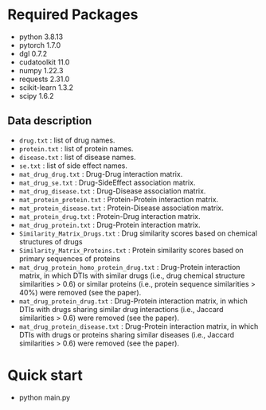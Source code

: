 # Required Packages

- python 3.8.13
- pytorch 1.7.0
- dgl 0.7.2
- cudatoolkit 11.0
- numpy 1.22.3
- requests 2.31.0
- scikit-learn 1.3.2
- scipy 1.6.2



## Data description

- `drug.txt` : list of drug names.
- `protein.txt` : list of protein names.
- `disease.txt` : list of disease names.
- `se.txt` : list of side effect names.
- `mat_drug_drug.txt` : Drug-Drug interaction matrix.
- `mat_drug_se.txt` : Drug-SideEffect association matrix.
- `mat_drug_disease.txt` : Drug-Disease association matrix.
- `mat_protein_protein.txt` : Protein-Protein interaction matrix.
- `mat_protein_disease.txt` : Protein-Disease association matrix.
- `mat_protein_drug.txt` : Protein-Drug interaction matrix.
- `mat_drug_protein.txt` : Drug-Protein interaction matrix.
- `Similarity_Matrix_Drugs.txt` : Drug similarity scores based on chemical structures of drugs
- `Similarity_Matrix_Proteins.txt` : Protein similarity scores based on primary sequences of proteins
- `mat_drug_protein_homo_protein_drug.txt` : Drug-Protein interaction matrix, in which DTIs with similar drugs (i.e., drug chemical structure similarities > 0.6) or similar proteins (i.e., protein sequence similarities > 40%) were removed (see the paper).
- `mat_drug_protein_drug.txt` : Drug-Protein interaction matrix, in which DTIs with drugs sharing similar drug interactions (i.e., Jaccard similarities > 0.6) were removed (see the paper).
- `mat_drug_protein_disease.txt` : Drug-Protein interaction matrix, in which DTIs with drugs or proteins sharing similar diseases (i.e., Jaccard similarities > 0.6) were removed (see the paper).



# Quick start

- python main.py


